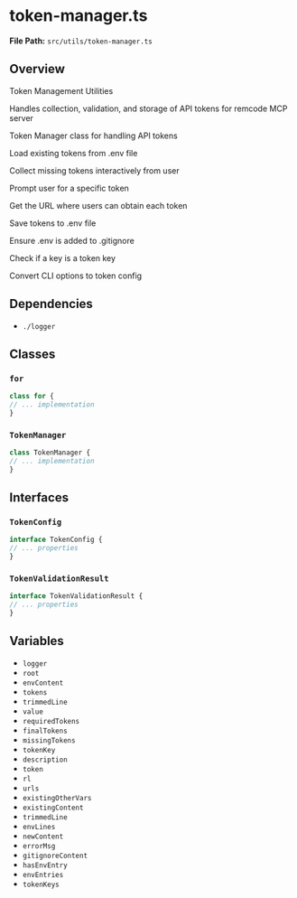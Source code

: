 # token-manager.ts

**File Path:** `src/utils/token-manager.ts`

## Overview

Token Management Utilities

Handles collection, validation, and storage of API tokens for remcode MCP server

Token Manager class for handling API tokens

Load existing tokens from .env file

Collect missing tokens interactively from user

Prompt user for a specific token

Get the URL where users can obtain each token

Save tokens to .env file

Ensure .env is added to .gitignore

Check if a key is a token key

Convert CLI options to token config

## Dependencies

- `./logger`

## Classes

### `for`

```typescript
class for {
// ... implementation
}
```

### `TokenManager`

```typescript
class TokenManager {
// ... implementation
}
```

## Interfaces

### `TokenConfig`

```typescript
interface TokenConfig {
// ... properties
}
```

### `TokenValidationResult`

```typescript
interface TokenValidationResult {
// ... properties
}
```

## Variables

- `logger`
- `root`
- `envContent`
- `tokens`
- `trimmedLine`
- `value`
- `requiredTokens`
- `finalTokens`
- `missingTokens`
- `tokenKey`
- `description`
- `token`
- `rl`
- `urls`
- `existingOtherVars`
- `existingContent`
- `trimmedLine`
- `envLines`
- `newContent`
- `errorMsg`
- `gitignoreContent`
- `hasEnvEntry`
- `envEntries`
- `tokenKeys`

